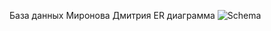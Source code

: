База данных Миронова Дмитрия
ER диаграмма
![Schema](https://github.com/FR3NK1/mironov_bd/blob/main/images/lab%201.png)
